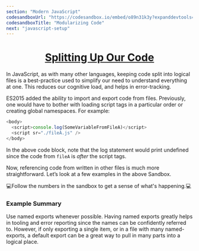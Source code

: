 ```yaml
---
section: "Modern JavaScript"
codesandboxUrl: "https://codesandbox.io/embed/o89n31k3y?expanddevtools=1&fontsize=14&hidenavigation=1"
codesandboxTitle: "Modularizing Code"
next: "javascript-setup"
---
```


<h1 style="text-align: center; text-decoration: underline">Splitting Up Our Code</h1>

In JavaScript, as with many other languages, keeping code split into logical files is a best-practice used to simplify our need to understand everything at one. This reduces our cognitive load, and helps in error-tracking.

ES2015 added the ability to import and export code from files. Previously, one would have to bother with loading script tags in a particular order or creating global namespaces. For example:

```js
<body>
  <script>console.log(SomeVariableFromFileA)</script>
  <script sr="./fileA.js" />
</body>
```

In the above code block, note that the log statement would print undefined since the code from `fileA` is _after_ the script tags.

Now, referencing code from written in other files is much more straightforward. Let’s look at a few examples in the above Sandbox.

💻Follow the numbers in the sandbox to get a sense of what's happening.💻

### Example Summary

Use named exports whenever possible. Having named exports greatly helps in tooling and error reporting since the names can be confidently referred to. However, if only exporting a single item, or in a file with many named-exports, a default export can be a great way to pull in many parts into a logical place.

